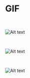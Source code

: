 <h1>GIF</h1>

</BR>

![Alt text](https://thenib.imgix.net/usq/2f169d58-7594-45f2-a78c-cc394f9ef69d/bad-blood-15-ad6491.gif?auto=compress,format&cs=srgb&_=ad64917755a652c5458edaeb4c2dd2a3)

</BR>

![Alt text](https://raw.githubusercontent.com/JonnyBanana/THE-BIOHACKING-BIBLE/master/img/DNA-Screens.gif)

</BR>

![Alt text](https://github.com/JonnyBanana/THE-BIOHACKING-BIBLE/blob/master/GIF/eye.gif)

</BR>
